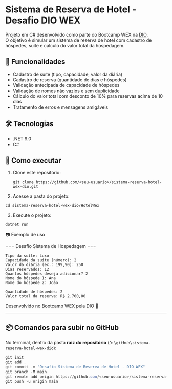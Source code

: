 # Sistema de Reserva de Hotel - Desafio DIO WEX

Projeto em C# desenvolvido como parte do Bootcamp WEX na [DIO](https://www.dio.me/).  
O objetivo é simular um sistema de reserva de hotel com cadastro de hóspedes, suíte e cálculo do valor total da hospedagem.

## 📌 Funcionalidades
- Cadastro de suíte (tipo, capacidade, valor da diária)
- Cadastro de reserva (quantidade de dias e hóspedes)
- Validação antecipada de capacidade de hóspedes
- Validação de nomes não vazios e sem duplicidade
- Cálculo do valor total com desconto de 10% para reservas acima de 10 dias
- Tratamento de erros e mensagens amigáveis

## 🛠 Tecnologias
- .NET 9.0
- C#

## 🚀 Como executar
1. Clone este repositório:
   ```
   git clone https://github.com/<seu-usuario>/sistema-reserva-hotel-wex-dio.git

2. Acesse a pasta do projeto:
```
cd sistema-reserva-hotel-wex-dio/HotelWex
```

3. Execute o projeto:
```
dotnet run
```

📷 Exemplo de uso

=== Desafio Sistema de Hospedagem ===

```
Tipo da suíte: Luxo
Capacidade da suíte (número): 2
Valor da diária (ex.: 199,90): 250
Dias reservados: 12
Quantos hóspedes deseja adicionar? 2
Nome do hóspede 1: Ana
Nome do hóspede 2: João

Quantidade de hóspedes: 2
Valor total da reserva: R$ 2.700,00
```

Desenvolvido no Bootcamp WEX pela DIO 🚀

---

## 📦 Comandos para subir no GitHub
No terminal, dentro da pasta **raiz do repositório** (`D:\github\sistema-reserva-hotel-wex-dio`):

```powershell
git init
git add .
git commit -m "Desafio Sistema de Reserva de Hotel - DIO WEX"
git branch -M main
git remote add origin https://github.com/<seu-usuario>/sistema-reserva-hotel-wex-dio.git
git push -u origin main
